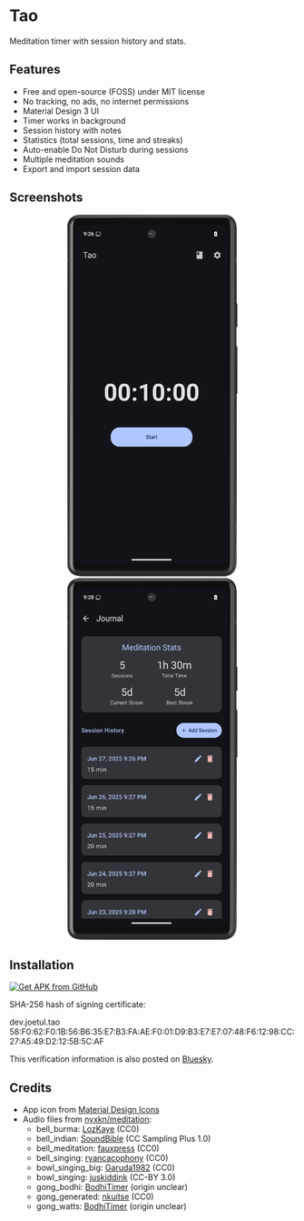 # Tao

Meditation timer with session history and stats.

## Features

- Free and open-source (FOSS) under MIT license
- No tracking, no ads, no internet permissions
- Material Design 3 UI
- Timer works in background
- Session history with notes
- Statistics (total sessions, time and streaks)
- Auto-enable Do Not Disturb during sessions
- Multiple meditation sounds
- Export and import session data

## Screenshots
<p align="center">
  <img src="https://github.com/joetul/Tao/blob/master/Media/Screenshot1.png" width="300" />
  <img src="https://github.com/joetul/Tao/blob/master/Media/Screenshot2.png" width="300" />
</p>



## Installation

[<img src="https://user-images.githubusercontent.com/663460/26973090-f8fdc986-4d14-11e7-995a-e7c5e79ed925.png" alt="Get APK from GitHub" height="80">](https://github.com/joetul/Tao/releases)

SHA-256 hash of signing certificate:

dev.joetul.tao\
58:F0:62:F0:1B:56:B6:35:E7:B3:FA:AE:F0:01:D9:B3:E7:E7:07:48:F6:12:98:CC:27:A5:49:D2:12:5B:5C:AF

This verification information is also posted on [Bluesky](https://bsky.app/profile/tao-app.bsky.social/post/3lp36n3folm26).

## Credits

- App icon from [Material Design Icons](https://icon-sets.iconify.design/mdi/meditation/)
- Audio files from [nyxkn/meditation](https://github.com/nyxkn/meditation):
  - bell_burma: [LozKaye](https://freesound.org/people/LozKaye/sounds/94024/) (CC0)
  - bell_indian: [SoundBible](https://soundbible.com/1690-Indian-Bell.html) (CC Sampling Plus 1.0)
  - bell_meditation: [fauxpress](https://freesound.org/people/fauxpress/sounds/42095/) (CC0)
  - bell_singing: [ryancacophony](https://freesound.org/people/ryancacophony/sounds/202017/) (CC0)
  - bowl_singing_big: [Garuda1982](https://freesound.org/people/Garuda1982/sounds/116315/) (CC0)
  - bowl_singing: [juskiddink](https://freesound.org/people/juskiddink/sounds/122647/) (CC-BY 3.0)
  - gong_bodhi: [BodhiTimer](https://github.com/yuttadhammo/BodhiTimer) (origin unclear)
  - gong_generated: [nkuitse](https://freesound.org/people/nkuitse/sounds/18654/) (CC0)
  - gong_watts: [BodhiTimer](https://github.com/yuttadhammo/BodhiTimer) (origin unclear)
